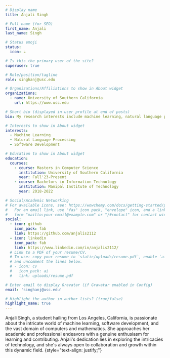 ```yaml
---
# Display name
title: Anjali Singh

# Full name (for SEO)
first_name: Anjali
last_name: Singh

# Status emoji
status:
  icon: ☕️

# Is this the primary user of the site?
superuser: true

# Role/position/tagline
role: singhanj@usc.edu

# Organizations/Affiliations to show in About widget
organizations:
  - name: University of Southern California
    url: https://www.usc.edu

# Short bio (displayed in user profile at end of posts)
bio: My research interests include machine learning, natural language processing and software development.

# Interests to show in About widget
interests:
  - Machine Learning
  - Natural Language Processing
  - Software Development

# Education to show in About widget
education:
  courses:
    - course: Masters in Computer Science
      institution: University of Southern California
      year: Fall'23-Present
    - course: Bachelors in Information Technology
      institution: Manipal Institute of Technology
      year: 2018-2022

# Social/Academic Networking
# For available icons, see: https://wowchemy.com/docs/getting-started/page-builder/#icons
#   For an email link, use "fas" icon pack, "envelope" icon, and a link in the
#   form "mailto:your-email@example.com" or "/#contact" for contact widget.
social:
  - icon: github
    icon_pack: fab
    link: https://github.com/anjalis2112
  - icon: linkedin
    icon_pack: fab
    link: https://www.linkedin.com/in/anjalis2112/
  # Link to a PDF of your resume/CV.
  # To use: copy your resume to `static/uploads/resume.pdf`, enable `ai` icons in `params.yaml`,
  # and uncomment the lines below.
  # - icon: cv
  #   icon_pack: ai
  #   link: uploads/resume.pdf

# Enter email to display Gravatar (if Gravatar enabled in Config)
email: 'singhanj@usc.edu'

# Highlight the author in author lists? (true/false)
highlight_name: true
---
```


Anjali Singh, a student hailing from Los Angeles, California, is passionate about the intricate world of machine learning, software development, and the vast domain of computers and mathematics. She approaches her academic and professional endeavors with a genuine enthusiasm for learning and contributing. Anjali's dedication lies in exploring the intricacies of technology, and she's always open to collaboration and growth within this dynamic field.
{style="text-align: justify;"}
